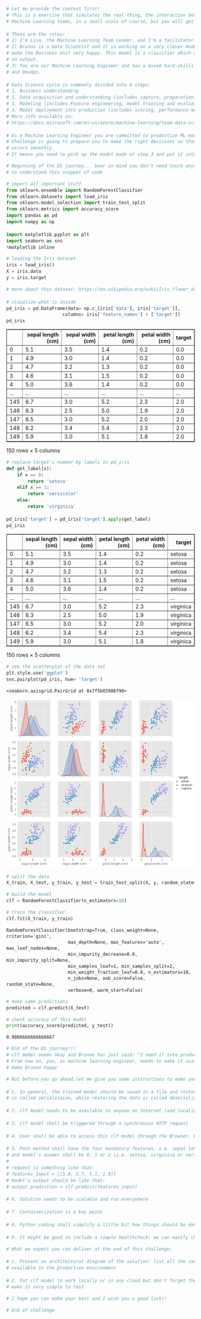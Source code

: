 ```python
# Let me provide the context first!
# This is a exercise that simulates the real thing, the interaction between Data Science and 
# Machine Learning teams, in a small scale of course, but you will get the point :))

# These are the roles:
# 1) I'm Lisa, the Machine Learning Team Leader, and I'm a facilitator.
# 2) Brunno is a Data Scientist and it is working on a very clever model that's going to change the world and 
# make the Business Unit very happy. This model is a classifier which uses 4 features (input variables) to define 
# an output.
# 3) You are our Machine Learning Engineer and has a mixed hard-skills such as coding software, machne learning 
# and DevOps. 

# Data Science cycle is commomly divided into 4 steps:
# 1. Business understanding
# 2. Data acquisition and understanding (includes capture, preparation, wragling, exploration and cleaning)
# 3. Modeling (includes Feature engineering, model training and evaluation) 
# 4. Model deployment into production (includes scoring, performance monitoring etc)
# More info available on: 
# https://docs.microsoft.com/en-us/azure/machine-learning/team-data-science-process/overview

# As a Machine Learning Engineer you are committed to productize ML models and make life easier for DS team. 
# Challenge is going to prepare you to make the right decisions so that the transition from step 3 to step 4 
# occurs smoothly. 
# It means you need to pick up the model made at step 3 and put it into production on step 4.
```


```python
# Beginning of the DS journey... bear in mind you don't need touch anything here, but it is a good thing 
# to understand this snippet of code
```


```python
# import all important stuff
from sklearn.ensemble import RandomForestClassifier
from sklearn.datasets import load_iris
from sklearn.model_selection import train_test_split
from sklearn.metrics import accuracy_score
import pandas as pd
import numpy as np

import matplotlib.pyplot as plt
import seaborn as sns
%matplotlib inline
```


```python
# loading the Iris dataset
iris = load_iris()
X = iris.data
y = iris.target
```


```python
# more about this dataset: https://en.wikipedia.org/wiki/Iris_flower_data_set

# visualize what'is inside
pd_iris = pd.DataFrame(data= np.c_[iris['data'], iris['target']],
                     columns= iris['feature_names'] + ['target'])
pd_iris
```




<div>
<table border="1" class="dataframe">
  <thead>
    <tr style="text-align: right;">
      <th></th>
      <th>sepal length (cm)</th>
      <th>sepal width (cm)</th>
      <th>petal length (cm)</th>
      <th>petal width (cm)</th>
      <th>target</th>
    </tr>
  </thead>
  <tbody>
    <tr>
      <td>0</td>
      <td>5.1</td>
      <td>3.5</td>
      <td>1.4</td>
      <td>0.2</td>
      <td>0.0</td>
    </tr>
    <tr>
      <td>1</td>
      <td>4.9</td>
      <td>3.0</td>
      <td>1.4</td>
      <td>0.2</td>
      <td>0.0</td>
    </tr>
    <tr>
      <td>2</td>
      <td>4.7</td>
      <td>3.2</td>
      <td>1.3</td>
      <td>0.2</td>
      <td>0.0</td>
    </tr>
    <tr>
      <td>3</td>
      <td>4.6</td>
      <td>3.1</td>
      <td>1.5</td>
      <td>0.2</td>
      <td>0.0</td>
    </tr>
    <tr>
      <td>4</td>
      <td>5.0</td>
      <td>3.6</td>
      <td>1.4</td>
      <td>0.2</td>
      <td>0.0</td>
    </tr>
    <tr>
      <td>...</td>
      <td>...</td>
      <td>...</td>
      <td>...</td>
      <td>...</td>
      <td>...</td>
    </tr>
    <tr>
      <td>145</td>
      <td>6.7</td>
      <td>3.0</td>
      <td>5.2</td>
      <td>2.3</td>
      <td>2.0</td>
    </tr>
    <tr>
      <td>146</td>
      <td>6.3</td>
      <td>2.5</td>
      <td>5.0</td>
      <td>1.9</td>
      <td>2.0</td>
    </tr>
    <tr>
      <td>147</td>
      <td>6.5</td>
      <td>3.0</td>
      <td>5.2</td>
      <td>2.0</td>
      <td>2.0</td>
    </tr>
    <tr>
      <td>148</td>
      <td>6.2</td>
      <td>3.4</td>
      <td>5.4</td>
      <td>2.3</td>
      <td>2.0</td>
    </tr>
    <tr>
      <td>149</td>
      <td>5.9</td>
      <td>3.0</td>
      <td>5.1</td>
      <td>1.8</td>
      <td>2.0</td>
    </tr>
  </tbody>
</table>
<p>150 rows × 5 columns</p>
</div>




```python
# replace target's number by labels in pd_iris
def get_label(x):
    if x == 0:
        return 'setosa'
    elif x == 1:
        return 'versicolor'
    else:
        return 'virginica'
    
pd_iris['target'] = pd_iris['target'].apply(get_label)
pd_iris
```




<div>
<table border="1" class="dataframe">
  <thead>
    <tr style="text-align: right;">
      <th></th>
      <th>sepal length (cm)</th>
      <th>sepal width (cm)</th>
      <th>petal length (cm)</th>
      <th>petal width (cm)</th>
      <th>target</th>
    </tr>
  </thead>
  <tbody>
    <tr>
      <td>0</td>
      <td>5.1</td>
      <td>3.5</td>
      <td>1.4</td>
      <td>0.2</td>
      <td>setosa</td>
    </tr>
    <tr>
      <td>1</td>
      <td>4.9</td>
      <td>3.0</td>
      <td>1.4</td>
      <td>0.2</td>
      <td>setosa</td>
    </tr>
    <tr>
      <td>2</td>
      <td>4.7</td>
      <td>3.2</td>
      <td>1.3</td>
      <td>0.2</td>
      <td>setosa</td>
    </tr>
    <tr>
      <td>3</td>
      <td>4.6</td>
      <td>3.1</td>
      <td>1.5</td>
      <td>0.2</td>
      <td>setosa</td>
    </tr>
    <tr>
      <td>4</td>
      <td>5.0</td>
      <td>3.6</td>
      <td>1.4</td>
      <td>0.2</td>
      <td>setosa</td>
    </tr>
    <tr>
      <td>...</td>
      <td>...</td>
      <td>...</td>
      <td>...</td>
      <td>...</td>
      <td>...</td>
    </tr>
    <tr>
      <td>145</td>
      <td>6.7</td>
      <td>3.0</td>
      <td>5.2</td>
      <td>2.3</td>
      <td>virginica</td>
    </tr>
    <tr>
      <td>146</td>
      <td>6.3</td>
      <td>2.5</td>
      <td>5.0</td>
      <td>1.9</td>
      <td>virginica</td>
    </tr>
    <tr>
      <td>147</td>
      <td>6.5</td>
      <td>3.0</td>
      <td>5.2</td>
      <td>2.0</td>
      <td>virginica</td>
    </tr>
    <tr>
      <td>148</td>
      <td>6.2</td>
      <td>3.4</td>
      <td>5.4</td>
      <td>2.3</td>
      <td>virginica</td>
    </tr>
    <tr>
      <td>149</td>
      <td>5.9</td>
      <td>3.0</td>
      <td>5.1</td>
      <td>1.8</td>
      <td>virginica</td>
    </tr>
  </tbody>
</table>
<p>150 rows × 5 columns</p>
</div>




```python
# see the scatterplot of the data set
plt.style.use('ggplot')
sns.pairplot(pd_iris, hue= 'target')
```




    <seaborn.axisgrid.PairGrid at 0x7f5b03906f90>




![png](chart.png)



```python
# split the data
X_train, X_test, y_train, y_test = train_test_split(X, y, random_state=42, test_size=0.5)
```


```python
# build the model
clf = RandomForestClassifier(n_estimators=10)
```


```python
# train the classifier
clf.fit(X_train, y_train)
```




    RandomForestClassifier(bootstrap=True, class_weight=None, criterion='gini',
                           max_depth=None, max_features='auto', max_leaf_nodes=None,
                           min_impurity_decrease=0.0, min_impurity_split=None,
                           min_samples_leaf=1, min_samples_split=2,
                           min_weight_fraction_leaf=0.0, n_estimators=10,
                           n_jobs=None, oob_score=False, random_state=None,
                           verbose=0, warm_start=False)




```python
# make some predictions
predicted = clf.predict(X_test)
```


```python
# check accuracy of this model
print(accuracy_score(predicted, y_test))
```

    0.9866666666666667



```python
# End of the DS journey!!!
# clf model seems okay and Brunno has just said: "I need it into production pleeeeeease"
# From now on, you, as machine learning engineer, needs to make it available for business unit and 
# make Brunno happy
```


```python
# But before you go ahead,let me give you some instructions to make your life easier:

# 1. In general, the trained model should be saved in a file and restored in order to reuse it: The saving of data
# is called serializaion, while restoring the data is called deserialization

# 2. clf model needs to be available to anyone on Internet (and locally for development tests)

# 3. clf model shall be triggered through a synchronous HTTP request

# 4. User shall be able to access this clf model through the Browser, Postman or any another tool like that 

# 5. Post method shall have the four mandatory features, i.e. sepal length, sepal width, petal lentgh, petal width
# and model's answer shall be 0, 1 or 2 (i.e. setosa, virginica or versicolor)
#
# request is something like that: 
# features_input = [[5.8, 2.7, 5.1, 1.9]]
# model's output should be like that:
# output_prediction = clf.predict(features_input)

# 6. Solution needs to be scalable and run everywhere

# 7. Containerization is a key point

# 8. Python coding shall simplify a little bit how things should be done in the backend

# 9. It might be good to include a simple healthcheck: we can easily check if model is on or not
```


```python
# What we expect you can deliver at the end of this challenge:

# 1. Present an architectural diagram of the solution: list all the components required to make clf model 
# available in the production environment

# 2. Put clf model to work locally or in any cloud but don't forget the steps 6/7 above (run everywhere) and 
# make it very simple to test
```


```python
# I hope you can make your best and I wish you a good luck!!
```


```python
# End of challenge
```
